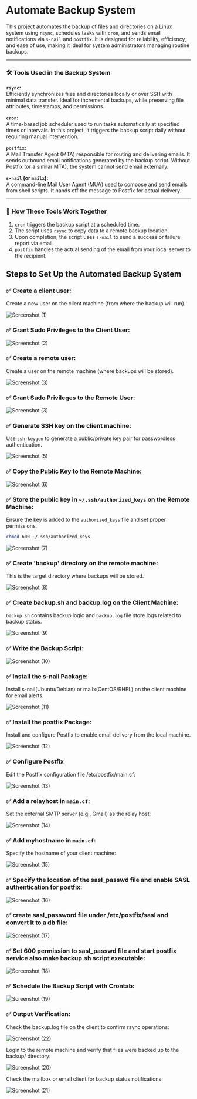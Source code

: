 # Automate Backup System

This project automates the backup of files and directories on a Linux system using `rsync`, schedules tasks with `cron`, and sends email notifications via `s-nail` and `postfix`. It is designed for reliability, efficiency, and ease of use, making it ideal for system administrators managing routine backups.

---

### 🛠️ Tools Used in the Backup System

**`rsync`:**  
Efficiently synchronizes files and directories locally or over SSH with minimal data transfer. Ideal for incremental backups, while preserving file attributes, timestamps, and permissions.

**`cron`:**  
A time-based job scheduler used to run tasks automatically at specified times or intervals. In this project, it triggers the backup script daily without requiring manual intervention.

**`postfix`:**  
A Mail Transfer Agent (MTA) responsible for routing and delivering emails. It sends outbound email notifications generated by the backup script. Without Postfix (or a similar MTA), the system cannot send email externally.

**`s-nail` (or `mailx`):**  
A command-line Mail User Agent (MUA) used to compose and send emails from shell scripts. It hands off the message to Postfix for actual delivery.

---

### 🔄 How These Tools Work Together

1. `cron` triggers the backup script at a scheduled time.
2. The script uses `rsync` to copy data to a remote backup location.
3. Upon completion, the script uses `s-nail` to send a success or failure report via email.
4. `postfix` handles the actual sending of the email from your local server to the recipient.

## Steps to Set Up the Automated Backup System

### ✅ Create a client user:
Create a new user on the client machine (from where the backup will run).

![Screenshot (1)](https://github.com/Vaishnavi-M-Patil/automatebackup/blob/main/assets/1stimg.png)

### ✅ Grant Sudo Privileges to the Client User: 
![Screenshot (2)](https://github.com/Vaishnavi-M-Patil/automatebackup/blob/main/assets/2.png)

### ✅ Create a remote user:
Create a user on the remote machine (where backups will be stored).

![Screenshot (3)](https://github.com/Vaishnavi-M-Patil/automatebackup/blob/main/assets/3.png)

### ✅ Grant Sudo Privileges to the Remote User:
![Screenshot (3)](https://github.com/Vaishnavi-M-Patil/automatebackup/blob/main/assets/4.png)

### ✅ Generate SSH key on the client machine:
Use `ssh-keygen` to generate a public/private key pair for passwordless authentication.

![Screenshot (5)](https://github.com/Vaishnavi-M-Patil/automatebackup/blob/main/assets/5.png)

### ✅ Copy the Public Key to the Remote Machine:
![Screenshot (6)](https://github.com/Vaishnavi-M-Patil/automatebackup/blob/main/assets/6.png)

### ✅ Store the public key in `~/.ssh/authorized_keys` on the Remote Machine:
Ensure the key is added to the `authorized_keys` file and set proper permissions.
```bash
chmod 600 ~/.ssh/authorized_keys
```
![Screenshot (7)](https://github.com/Vaishnavi-M-Patil/automatebackup/blob/main/assets/7.png)

### ✅ Create 'backup' directory on the remote machine:
This is the target directory where backups will be stored.

![Screenshot (8)](https://github.com/Vaishnavi-M-Patil/automatebackup/blob/main/assets/8.png)

### ✅ Create backup.sh and backup.log on the Client Machine:
`backup.sh` contains backup logic and `backup.log` file store logs related to backup status.

![Screenshot (9)](https://github.com/Vaishnavi-M-Patil/automatebackup/blob/main/assets/9.png)

### ✅ Write the Backup Script:
![Screenshot (10)](https://github.com/Vaishnavi-M-Patil/automatebackup/blob/main/assets/10.png)

### ✅ Install the s-nail Package:
Install s-nail(Ubuntu/Debian) or mailx(CentOS/RHEL) on the client machine for email alerts.

![Screenshot (11)](https://github.com/Vaishnavi-M-Patil/automatebackup/blob/main/assets/11.png)

### ✅ Install the postfix Package:
Install and configure Postfix to enable email delivery from the local machine.

![Screenshot (12)](https://github.com/Vaishnavi-M-Patil/automatebackup/blob/main/assets/12.png)

### ✅ Configure Postfix 
Edit the Postfix configuration file /etc/postfix/main.cf:

![Screenshot (13)](https://github.com/Vaishnavi-M-Patil/automatebackup/blob/main/assets/13.png)

### ✅ Add a relayhost in `main.cf`:
Set the external SMTP server (e.g., Gmail) as the relay host:

![Screenshot (14)](https://github.com/Vaishnavi-M-Patil/automatebackup/blob/main/assets/14.png)

### ✅ Add myhostname in `main.cf`: 
Specify the hostname of your client machine:

![Screenshot (15)](https://github.com/Vaishnavi-M-Patil/automatebackup/blob/main/assets/15.png)

### ✅ Specify the location of the sasl_passwd file and enable SASL authentication for postfix: 
![Screenshot (16)](https://github.com/Vaishnavi-M-Patil/automatebackup/blob/main/assets/16.png)

### ✅ create sasl_password file under /etc/postfix/sasl and convert it to a db file:
![Screenshot (17)](https://github.com/Vaishnavi-M-Patil/automatebackup/blob/main/assets/17.png)

### ✅ Set 600 permission to sasl_passwd file and start postfix service also make backup.sh script executable:
![Screenshot (18)](https://github.com/Vaishnavi-M-Patil/automatebackup/blob/main/assets/18.png)

### ✅ Schedule the Backup Script with Crontab:
![Screenshot (19)](https://github.com/Vaishnavi-M-Patil/automatebackup/blob/main/assets/19.png)

### ✅ Output Verification:
Check the backup.log file on the client to confirm rsync operations:

![Screenshot (22)](https://github.com/Vaishnavi-M-Patil/automatebackup/blob/main/assets/22.png)

Login to the remote machine and verify that files were backed up to the backup/ directory:

![Screenshot (20)](https://github.com/Vaishnavi-M-Patil/automatebackup/blob/main/assets/20.png)

Check the mailbox or email client for backup status notifications:

![Screenshot (21)](https://github.com/Vaishnavi-M-Patil/automatebackup/blob/main/assets/21.png)

